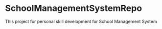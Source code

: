 # SchoolManagementSystemRepo
This project for personal skill development for School Management System
